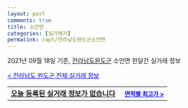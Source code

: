 ```yaml
---
layout: post
comments: true
title: 소안면
categories: [실거래가]
permalink: /apt/전라남도완도군소안면
---
```


2021년 09월 18일 기준, <a href="/apt/전라남도완도군">전라남도완도군</a> 소안면 한달간 실거래 정보

<a style="color: blue;" href="/apt/전라남도완도군">< 전라남도 완도군 전체 실거래 정보</a>
<!---- start ---->
<table>
  <tr>
    <td colspan="4" style="font-weight: bold;"><a href="/apt/전라남도완도군소안면{name_without_space}">오늘 등록된 실거래 정보가 없습니다</a> &nbsp;&nbsp;&nbsp; <a style="color: blue; font-size: smaller;" href="/apt/전라남도완도군소안면{name_without_space}">면적별 최고가 ></a></td>
  </tr>
    
</table>
<!---- end ---->
    